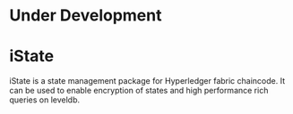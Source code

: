 # Under Development
# iState
iState is a state management package for Hyperledger fabric chaincode. It can be used to enable encryption of states and high performance rich queries on leveldb.

